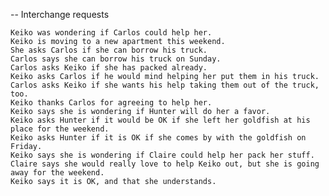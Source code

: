 -- Interchange requests

	Keiko was wondering if Carlos could help her.
	Keiko is moving to a new apartment this weekend.
	She asks Carlos if she can borrow his truck.
	Carlos says she can borrow his truck on Sunday.
	Carlos asks Keiko if she has packed already.
	Keiko asks Carlos if he would mind helping her put them in his truck.
	Carlos asks Keiko if she wants his help taking them out of the truck, too.
	Keiko thanks Carlos for agreeing to help her.
	Keiko says she is wondering if Hunter will do her a favor.
	Keiko asks Hunter if it would be OK if she left her goldfish at his place for the weekend.
	Keiko asks Hunter if it is OK if she comes by with the goldfish on Friday.
	Keiko says she is wondering if Claire could help her pack her stuff.
	Claire says she would really love to help Keiko out, but she is going away for the weekend.
	Keiko says it is OK, and that she understands.


